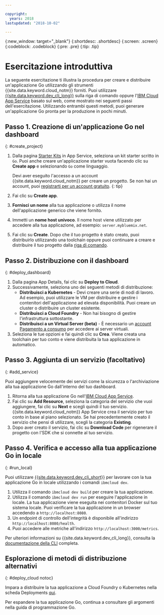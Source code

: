 ```yaml
---

copyright:
  years: 2018
lastupdated: "2018-10-02"

---
```


{:new_window: target="_blank"}
{:shortdesc: .shortdesc}
{:screen: .screen}
{:codeblock: .codeblock}
{:pre: .pre}
{:tip: .tip}

# Esercitazione introduttiva

La seguente esercitazione ti illustra la procedura per creare e distribuire un'applicazione Go utilizzando gli strumenti {{site.data.keyword.cloud_notm}} forniti. Puoi utilizzare [{{site.data.keyword.dev_cli_long}}](https://console.bluemix.net/docs/cloudnative/dev_cli.html#add-cli) sulla riga di comando oppure l'[IBM Cloud App Service](https://console.bluemix.net/developer/appservice/dashboard) basato sul web, come mostrato nei seguenti passi dell'esercitazione. Utilizzando entrambi questi metodi, puoi generare un'applicazione Go pronta per la produzione in pochi minuti.

## Passo 1. Creazione di un'applicazione Go nel dashboard
{: #create_project}

1. Dalla pagina [Starter Kits](https://console.bluemix.net/developer/appservice/starter-kits) in App Service, seleziona un kit starter scritto in `Go`. Puoi anche creare un'applicazione starter vuota facendo clic su **Create app** e selezionando `Go` come linguaggio.

    Devi aver eseguito l'accesso a un account {{site.data.keyword.cloud_notm}} per creare un progetto. Se non hai un account, puoi [registrarti per un account gratuito](https://console.bluemix.net/registration).
    {: tip}

3. Fai clic su **Create app**.
4. **Fornisci un nome** alla tua applicazione o utilizza il nome dell'applicazione generico che viene fornito.
5. Immetti un **nome host univoco**. Il nome host viene utilizzato per accedere alla tua applicazione, ad esempio: `server.mybluemix.net`.
6. Fai clic su **Create**. Dopo che il tuo progetto è stato creato, puoi distribuirlo utilizzando una toolchain oppure puoi continuare a creare e distribuire il tuo progetto dalla [riga di comando](/docs/cli/idt/index.html).

## Passo 2. Distribuzione con il dashboard
{: #deploy_dashboard}

1. Dalla pagina App Details, fai clic su **Deploy to Cloud**.
2. Successivamente, seleziona uno dei seguenti metodi di distribuzione:
    * **Distribuisci a Kubernetes** - Devi creare una serie di nodi di lavoro. Ad esempio, puoi utilizzare le VM per distribuire e gestire i contenitori dell'applicazione ad elevata disponibilità. Puoi creare un cluster o distribuire un cluster esistente. 
    * **Distribuisci a Cloud Foundry** - Non hai bisogno di gestire l'infrastruttura sottostante.
    * **Distribuisci a un Virtual Server (beta)** - È necessario un [account Pagamento a consumo](https://console.bluemix.net/dashboard/ibm-iaas-g1) per accedere ai server virtuali.
3. Seleziona le tue opzioni e fai quindi clic su **Crea**. Viene creata una toolchain per tuo conto e viene distribuita la tua applicazione in automatico.

## Passo 3. Aggiunta di un servizio (facoltativo)
{: #add_service}

Puoi aggiungere velocemente dei servizi come la sicurezza o l'archiviazione alla tua applicazione Go dall'interno del tuo dashboard.

1. Ritorna alla tua applicazione Go nell'[IBM Cloud App Service](https://console.bluemix.net/developer/appservice/dashboard).
2. Fai clic su **Add Resource**, seleziona la categoria del servizio che vuoi aggiungere, fai clic su **Next** e scegli quindi il tuo servizio. {{site.data.keyword.cloud_notm}} App Service crea il servizio per tuo conto in base al piano selezionato. Se hai precedentemente creato il servizio che pensi di utilizzare, scegli la categoria **Existing**.
3. Dopo aver creato il servizio, fai clic su **Download Code** per rigenerare il progetto con l'SDK che si connette al tuo servizio.

## Passo 4. Verifica e accesso alla tua applicazione Go in locale
{: #run_local}

Puoi utilizzare [{{site.data.keyword.dev_cli_short}}](https://console.bluemix.net/docs/cloudnative/dev_cli.html#add-cli) per lavorare con la tua applicazione Go in locale utilizzando i comandi `ibmcloud dev`.

1. Utilizza il comando `ibmcloud dev build` per creare la tua applicazione. 
2. Utilizza il comando `ibmcloud dev run` per eseguire l'applicazione in locale. La tua applicazione viene eseguita nei contenitori Docker sul tuo sistema locale. Puoi verificare la tua applicazione in un browser accedendo a `http://localhost:8080`.
3. Un endpoint di controllo dell'integrità è disponibile all'indirizzo `http://localhost:8080/health`.
4. Puoi accedere alle metriche all'indirizzo `http://localhost:3000/metrics`.

Per ulteriori informazioni su {{site.data.keyword.dev_cli_long}}, consulta la [documentazione della CLI](/docs/cli/idt/index.html) completa.

## Esplorazione di metodi di distribuzione alternativi 
{: #deploy_cloud notoc}

Impara a distribuire la tua applicazione a Cloud Foundry o Kubernetes nella scheda Deployments [qui](/docs/go/deploying_apps.html). 

Per espandere la tua applicazione Go, continua a consultare gli argomenti nella guida di programmazione Go.
